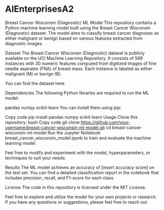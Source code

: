 # AIEnterprisesA2

Breast Cancer Wisconsin (Diagnostic) ML Model
This repository contains a Python machine learning model built using the Breast Cancer Wisconsin (Diagnostic) dataset. The model aims to classify breast cancer diagnoses as either malignant or benign based on various features extracted from diagnostic images.

Dataset
The Breast Cancer Wisconsin (Diagnostic) dataset is publicly available on the UCI Machine Learning Repository. It consists of 569 instances with 30 numeric features computed from digitized images of fine needle aspirates (FNA) of breast mass. Each instance is labeled as either malignant (M) or benign (B).

You can find the dataset here.

Dependencies
The following Python libraries are required to run the ML model:

pandas
numpy
scikit-learn
You can install them using pip:

Copy code
pip install pandas numpy scikit-learn
Usage
Clone this repository:
bash
Copy code
git clone https://github.com/your-username/breast-cancer-wisconsin-ml-model.git
cd breast-cancer-wisconsin-ml-model
Run the Jupyter Notebook breast_cancer_wisconsin_model.ipynb to train and evaluate the machine learning model.

Feel free to modify and experiment with the model, hyperparameters, or techniques to suit your needs.

Results
The ML model achieves an accuracy of [insert accuracy score] on the test set. You can find a detailed classification report in the notebook that includes precision, recall, and F1-score for each class.

License
The code in this repository is licensed under the MIT License.

Feel free to explore and utilize the model for your own projects or research. If you have any questions or suggestions, please feel free to reach out.

